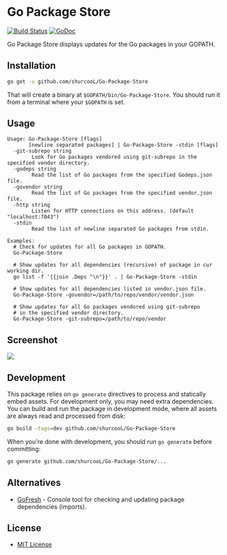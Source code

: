 Go Package Store
================

[![Build Status](https://travis-ci.org/shurcooL/Go-Package-Store.svg?branch=master)](https://travis-ci.org/shurcooL/Go-Package-Store) [![GoDoc](https://godoc.org/github.com/shurcooL/Go-Package-Store?status.svg)](https://godoc.org/github.com/shurcooL/Go-Package-Store)

Go Package Store displays updates for the Go packages in your GOPATH.

Installation
------------

```bash
go get -u github.com/shurcooL/Go-Package-Store
```

That will create a binary at `$GOPATH/bin/Go-Package-Store`. You should run it from a terminal where your `$GOPATH` is set.

Usage
-----

```
Usage: Go-Package-Store [flags]
       [newline separated packages] | Go-Package-Store -stdin [flags]
  -git-subrepo string
    	Look for Go packages vendored using git-subrepo in the specified vendor directory.
  -godeps string
    	Read the list of Go packages from the specified Godeps.json file.
  -govendor string
    	Read the list of Go packages from the specified vendor.json file.
  -http string
    	Listen for HTTP connections on this address. (default "localhost:7043")
  -stdin
    	Read the list of newline separated Go packages from stdin.

Examples:
  # Check for updates for all Go packages in GOPATH.
  Go-Package-Store

  # Show updates for all dependencies (recursive) of package in cur working dir.
  go list -f '{{join .Deps "\n"}}' . | Go-Package-Store -stdin

  # Show updates for all dependencies listed in vendor.json file.
  Go-Package-Store -govendor=/path/to/repo/vendor/vendor.json

  # Show updates for all Go packages vendored using git-subrepo
  # in the specified vendor directory.
  Go-Package-Store -git-subrepo=/path/to/repo/vendor
```

Screenshot
----------

![](Screenshot.png)

Development
-----------

This package relies on `go generate` directives to process and statically embed assets. For development only, you may need extra dependencies. You can build and run the package in development mode, where all assets are always read and processed from disk:

```bash
go build -tags=dev github.com/shurcooL/Go-Package-Store
```

When you're done with development, you should run `go generate` before committing:

```bash
go generate github.com/shurcooL/Go-Package-Store/...
```

Alternatives
------------

-	[GoFresh](https://github.com/divan/gofresh) - Console tool for checking and updating package dependencies (imports).

License
-------

-	[MIT License](https://opensource.org/licenses/mit-license.php)
